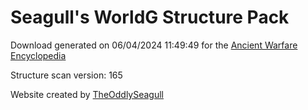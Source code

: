 # Seagull's WorldG Structure Pack

Download generated on 06/04/2024 11:49:49 for the [Ancient Warfare Encyclopedia](http://ancient-warfare.legends-of-gramdatis.com/)

Structure scan version: 165

Website created by [TheOddlySeagull](https://github.com/TheOddlySeagull/ancient-warfare-encyclopedia-website)
